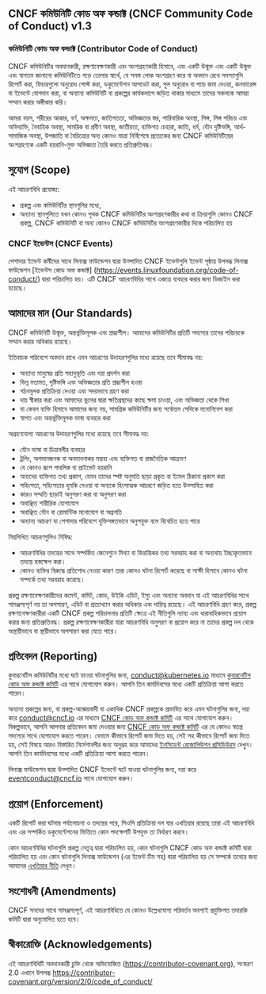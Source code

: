<!-- Do not edit this file directly. Get the latest from
     https://github.com/cncf/foundation/blob/main/code-of-conduct-languages/bn.md -->
## CNCF কমিউনিটি কোড অফ কন্ডাক্ট (CNCF Community Code of Conduct) v1.3

### কমিউনিটি কোড অফ কন্ডাক্ট (Contributor Code of Conduct)

CNCF কমিউনিটির অবদানকারী, রক্ষণাবেক্ষণকারী এবং অংশগ্রহণকারী হিসাবে, এবং একটি উন্মুক্ত এবং একটি উন্মুক্ত
এবং স্বাগতম জানানো কমিউনিটিতে গড়ে তোলার স্বার্থে, যে সমস্ত লোক অংশগ্রহণ করে বা অবদান রেখে সমস্যাগুলি রিপোর্ট করা,
ফিচারগুলো অনুরোধ পোস্ট করা, ডকুমেন্টেশন আপডেট করা, পুল অনুরোধ বা প্যাচ জমা দেওয়া, কনফারেন্স বা ইভেন্টে যোগদান করা,
বা অন্যান্য কমিউনিটি বা প্রকল্পের কার্যকলাপে জড়িত থাকার মাধ্যমে তাদের সকলকে আমরা সম্মান করার অঙ্গীকার করি।

আমরা বয়স, শরীরের আকার, বর্ণ, অক্ষমতা, জাতিগততা, অভিজ্ঞতার স্তর, পারিবারিক অবস্থা, লিঙ্গ, লিঙ্গ পরিচয় এবং অভিব্যক্তি, বৈবাহিক অবস্থা, সামরিক বা প্রবীণ অবস্থা, জাতীয়তা, ব্যক্তিগত চেহারা, জাতি, ধর্ম, যৌন দৃষ্টিভঙ্গি, আর্থ-সামাজিক অবস্থা, উপজাতি বা বৈচিত্র্যের অন্য কোনও মাত্রা নির্বিশেষে প্রত্যেকের জন্য CNCF কমিউনিটিয়ের অংশগ্রহণকে একটি হয়রানি-মুক্ত অভিজ্ঞতা তৈরি করতে প্রতিশ্রুতিবদ্ধ।

## সুযোগ (Scope)

এই আচরণবিধি প্রযোজ্য:
* প্রকল্প এবং কমিউনিটির স্থানগুলির মধ্যে,
* অন্যান্য স্থানগুলিতে যখন কোনও পৃথক CNCF কমিউনিটির অংশগ্রহণকারীর কথা বা ক্রিয়াগুলি কোনও CNCF প্রকল্প, CNCF কমিউনিটি বা অন্য কোনও CNCF কমিউনিটির অংশগ্রহণকারীর দিকে পরিচালিত হয়

### CNCF ইভেন্টস (CNCF Events)

পেশাদার ইভেন্ট কর্মীদের সাথে লিনাক্স ফাউন্ডেশন দ্বারা উত্পাদিত CNCF ইভেন্টগুলি ইভেন্ট পৃষ্ঠায় উপলব্ধ লিনাক্স ফাউন্ডেশন [ইভেন্টস কোড অফ কন্ডাক্ট] (<https://events.linuxfoundation.org/code-of-conduct/>) দ্বারা পরিচালিত হয়। এটি CNCF আচরণবিধির সাথে একত্রে ব্যবহার করার জন্য ডিজাইন করা হয়েছে।

## আমাদের মান (Our Standards)

CNCF কমিউনিটি উন্মুক্ত, অন্তর্ভুক্তিমূলক এবং শ্রদ্ধাশীল। আমাদের কমিউনিটির প্রতিটি সদস্যের তাদের পরিচয়কে সম্মান করার অধিকার রয়েছে।

ইতিবাচক পরিবেশে অবদান রাখে এমন আচরণের উদাহরণগুলির মধ্যে রয়েছে তবে সীমাবদ্ধ নয়:

* অন্যান্য মানুষের প্রতি সহানুভূতি এবং দয়া প্রদর্শন করা
* ভিন্ন মতামত, দৃষ্টিভঙ্গি এবং অভিজ্ঞতার প্রতি শ্রদ্ধাশীল হওয়া
* গঠনমূলক প্রতিক্রিয়া দেওয়া এবং সদয়ভাবে গ্রহণ করা
* দায় স্বীকার করা এবং আমাদের ভুলের দ্বারা ক্ষতিগ্রস্থদের কাছে ক্ষমা চাওয়া,
  এবং অভিজ্ঞতা থেকে শিখা
* যা কেবল ব্যক্তি হিসাবে আমাদের জন্য নয়, সামগ্রিক কমিউনিটির জন্য সর্বোত্তম সেদিকে
  মনোনিবেশ করা
* স্বাগত এবং অন্তর্ভুক্তিমূলক ভাষা ব্যবহার করা

অগ্রহণযোগ্য আচরণের উদাহরণগুলির মধ্যে রয়েছে তবে সীমাবদ্ধ নয়:

* যৌন ভাষা বা চিত্রাবলীর ব্যবহার
* ট্রলিং, অপমানজনক বা অবমাননাকর মন্তব্য এবং ব্যক্তিগত বা রাজনৈতিক আক্রমণ
* যে কোনও রূপে পাবলিক বা প্রাইভেট হয়রানি
* অন্যদের ব্যক্তিগত তথ্য প্রকাশ, যেমন তাদের স্পষ্ট অনুমতি ছাড়া
  প্রকৃত বা ইমেল ঠিকানা প্রকাশ করা
* সহিংসতা, সহিংসতার হুমকি দেওয়া বা অন্যকে হিংসাত্মক আচরণে জড়িত হতে উত্সাহিত করা
* কারও সম্মতি ছাড়াই অনুসরণ করা বা অনুসরণ করা
* অবাঞ্ছিত শারীরিক যোগাযোগ
* অবাঞ্ছিত যৌন বা রোমান্টিক মনোযোগ বা অগ্রগতি
* অন্যান্য আচরণ যা পেশাদার পরিবেশে যুক্তিসঙ্গতভাবে অনুপযুক্ত বলে
  বিবেচিত হতে পারে

নিম্নলিখিত আচরণগুলিও নিষিদ্ধ:

* আচরণবিধির তদন্তের সাথে সম্পর্কিত জেনেশুনে মিথ্যা বা বিভ্রান্তিকর তথ্য সরবরাহ করা বা অন্যথায় ইচ্ছাকৃতভাবে তদন্তে হস্তক্ষেপ করা।
* কোনও ব্যক্তির বিরুদ্ধে প্রতিশোধ নেওয়া কারণ তারা কোনও ঘটনা রিপোর্ট করেছে বা সাক্ষী হিসাবে কোনও ঘটনা সম্পর্কে তথ্য সরবরাহ করেছে।

প্রকল্প রক্ষণাবেক্ষণকারীদের কমেন্ট, কমিট, কোড, উইকি এডিট, ইস্যু এবং অন্যান্য অবদান যা এই আচরণবিধির সাথে সামঞ্জস্যপূর্ণ নয় তা অপসারণ, এডিট বা প্রত্যাখ্যান করার অধিকার এবং দায়িত্ব রয়েছে।
এই আচরণবিধি গ্রহণ করে, প্রকল্প রক্ষণাবেক্ষণকারীরা একটি CNCF প্রকল্প পরিচালনার প্রতিটি ক্ষেত্রে এই নীতিগুলি ন্যায্য এবং ধারাবাহিকভাবে প্রয়োগ
করার জন্য প্রতিশ্রুতিবদ্ধ।
প্রকল্প রক্ষণাবেক্ষণকারীরা যারা আচরণবিধি অনুসরণ বা প্রয়োগ করে না তাদের প্রকল্প দল থেকে অস্থায়ীভাবে বা স্থায়ীভাবে অপসারণ করা যেতে পারে।

## প্রতিবেদন (Reporting)

কুবারনেটিস কমিউনিটির মধ্যে ঘটে যাওয়া ঘটনাগুলির জন্য, <conduct@kubernetes.io> মাধ্যমে [কুবারনেটিস কোড অফ কন্ডাক্ট কমিটি](https://git.k8s.io/community/committee-code-of-conduct) এর সাথে যোগাযোগ করুন। আপনি তিন কার্যদিবসের মধ্যে একটি প্রতিক্রিয়া আশা করতে পারেন।

অন্যান্য প্রকল্পের জন্য, বা প্রকল্প-অজ্ঞেয়বাদী বা একাধিক CNCF প্রকল্পকে প্রভাবিত করে এমন ঘটনাগুলির জন্য, দয়া করে <conduct@cncf.io> এর মাধ্যমে [CNCF কোড অফ কন্ডাক্ট কমিটি](https://www.cncf.io/conduct/committee/) এর সাথে যোগাযোগ করুন।  বিকল্পভাবে, আপনি আপনার প্রতিবেদন জমা দেওয়ার জন্য [CNCF কোড অফ কন্ডাক্ট কমিটি](https://www.cncf.io/conduct/committee/) এর যে কোনও স্বতন্ত্র সদস্যের সাথে যোগাযোগ করতে পারেন। বেনামে কীভাবে রিপোর্ট জমা দিতে হয়, সেই সহ কীভাবে রিপোর্ট জমা দিতে হয়, সেই বিষয়ে আরও বিস্তারিত নির্দেশাবলীর জন্য অনুগ্রহ করে আমাদের [ইনসিডেন্ট রেজোলিউশন প্রসিডিউরস](https://github.com/cncf/foundation/blob/main/code-of-conduct/coc-incident-resolution-procedures.md) দেখুন। আপনি তিন কার্যদিবসের মধ্যে একটি প্রতিক্রিয়া আশা করতে পারেন।

লিনাক্স ফাউন্ডেশন দ্বারা উত্পাদিত CNCF ইভেন্টে ঘটে যাওয়া ঘটনাগুলির জন্য, দয়া করে <eventconduct@cncf.io> সাথে যোগাযোগ করুন।

## প্রয়োগ (Enforcement)

একটি রিপোর্ট করা ঘটনার পর্যালোচনা ও তদন্তের পরে, সিওসি প্রতিক্রিয়া দল যার এখতিয়ার রয়েছে তারা এই আচরণবিধি এবং এর সম্পর্কিত ডকুমেন্টেশনের ভিত্তিতে কোন পদক্ষেপটি উপযুক্ত তা নির্ধারণ করবে।

কোন আচরণবিধির ঘটনাগুলি প্রকল্প নেতৃত্ব দ্বারা পরিচালিত হয়, কোন ঘটনাগুলি CNCF কোড অফ কন্ডাক্ট কমিটি দ্বারা পরিচালিত হয় এবং কোন ঘটনাগুলি লিনাক্স ফাউন্ডেশন (এর ইভেন্ট টিম সহ) দ্বারা পরিচালিত হয় সে সম্পর্কে তথ্যের জন্য আমাদের [এখতিয়ার নীতি](https://github.com/cncf/foundation/blob/main/code-of-conduct/coc-committee-jurisdiction-policy.md) দেখুন।

## সংশোধনী (Amendments)

CNCF সনদের সাথে সামঞ্জস্যপূর্ণ, এই আচরণবিধিতে যে কোনও উল্লেখযোগ্য পরিবর্তন অবশ্যই প্রযুক্তিগত তদারকি কমিটি দ্বারা অনুমোদিত হতে হবে।

## স্বীকারোক্তি (Acknowledgements)

এই আচরণবিধিটি অবদানকারী চুক্তি থেকে অভিযোজিত
(https://contributor-covenant.org), সংস্করণ 2.0 এখানে উপলব্ধ
https://contributor-covenant.org/version/2/0/code_of_conduct/
